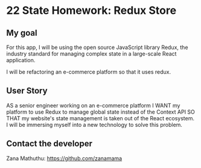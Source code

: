# 22 State Homework: Redux Store

## My goal

For this app, I will be using the open source JavaScript library Redux, the industry standard for managing complex state in a large-scale React application.

I will be refactoring an e-commerce platform so that it uses redux.

## User Story

AS a senior engineer working on an e-commerce platform
I WANT my platform to use Redux to manage global state instead of the Context API
SO THAT my website's state management is taken out of the React ecosystem. I will be immersing myself into a new technology to solve this problem.

## Contact the developer

Zana Mathuthu: https://github.com/zanamama
